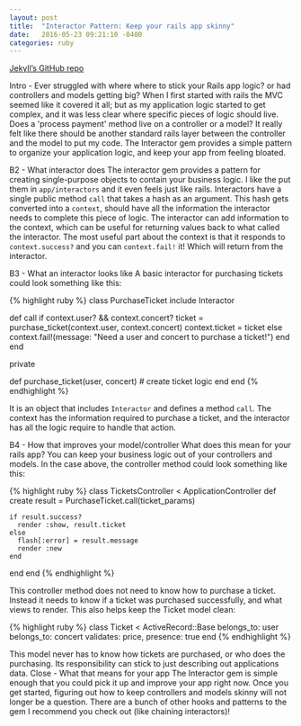 ```yaml
---
layout: post
title:  "Interactor Pattern: Keep your rails app skinny"
date:   2016-05-23 09:21:10 -0400
categories: ruby
---
```


[Jekyll’s GitHub repo][jekyll-gh]

[jekyll-gh]:   https://github.com/jekyll/jekyll

Intro -
Ever struggled with where where to stick your Rails app logic? or had controllers and models getting big?
When I first started with rails the MVC seemed like it covered it all;
but as my application logic started to get complex, and it was less clear where specific pieces of logic should live.
Does a 'process payment' method live on a controller or a model?
It really felt like there should be another standard rails layer between the controller and the model to put my code.
The Interactor gem provides a simple pattern to organize your application logic, and keep your app from feeling bloated.

B2 - What interactor does
The interactor gem provides a pattern for creating single-purpose objects to contain your business logic.
I like the put them in `app/interactors` and it even feels just like rails.
Interactors have a single public method `call` that takes a hash as an argument.
This hash gets converted into a `context`, should have all the information the interactor needs to complete this piece of logic.
The interactor can add information to the context, which can be useful for returning values back to what called the interactor.
The most useful part about the context is that it responds to `context.success?` and you can `context.fail!` it!
Which will return from the interactor.

B3 - What an interactor looks like
A basic interactor for purchasing tickets could look something like this:

{% highlight ruby %}
class PurchaseTicket
  include Interactor

  def call
    if context.user? && context.concert?
      ticket          = purchase_ticket(context.user, context.concert)
      context.ticket  =  ticket
    else
      context.fail!(message: "Need a user and concert to purchase a ticket!")
    end
  end

  private

  def purchase_ticket(user, concert)
    # create ticket logic
  end
end
{% endhighlight %}

It is an object that includes `Interactor` and defines a method `call`.
The context has the information required to purchase a ticket,
and the interactor has all the logic require to handle that action.

B4 - How that improves your model/controller
What does this mean for your rails app?
You can keep your business logic out of your controllers and models.
In the case above, the controller method could look something like this:

{% highlight ruby %}
class TicketsController < ApplicationController
  def create
    result = PurchaseTicket.call(ticket_params)

    if result.success?
      render :show, result.ticket
    else
      flash[:error] = result.message
      render :new
    end
  end
end
{% endhighlight %}

This controller method does not need to know how to purchase a ticket.
Instead it needs to know if a ticket was purchased successfully, and what views to render.
This also helps keep the Ticket model clean:

{% highlight ruby %}
class Ticket < ActiveRecord::Base
 belongs_to: user
 belongs_to: concert
 validates: price, presence: true
end
{% endhighlight %}

This model never has to know how tickets are purchased, or who does the purchasing.
Its responsibility can stick to just describing out applications data.
Close - What that means for your app
The Interactor gem is simple enough that you could pick it up and improve your app right now.
Once you get started, figuring out how to keep controllers and models skinny will not longer be a question.
There are a bunch of other hooks and patterns to the gem I recommend you check out (like chaining interactors)!

